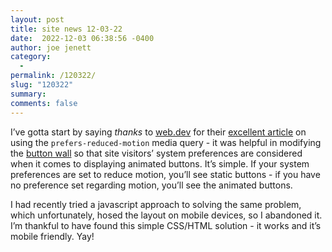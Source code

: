 ```yaml
---
layout: post
title: site news 12-03-22
date:  2022-12-03 06:38:56 -0400
author: joe jenett
category:
  -  
permalink: /120322/
slug: "120322"
summary: 
comments: false
---
```

<p>I’ve gotta start by saying <em>thanks</em> to <a href="https://web.dev/">web.dev</a> for their <a href="https://web.dev/prefers-reduced-motion/">excellent article</a> on using the <code>prefers-reduced-motion</code> media query - it was helpful in modifying the <a href="/links/">button wall</a> so that site visitors’ system preferences are considered when it comes to displaying animated buttons. It’s simple. If your system preferences are set to reduce motion, you’ll see static buttons - if you have no preference set regarding motion, you’ll see the animated buttons.</p>
<p></p>
<p>I had recently tried a javascript approach to solving the same problem, which unfortunately, hosed the layout on mobile devices, so I abandoned it. I’m thankful to have found this simple CSS/HTML solution - it works and it’s mobile friendly. Yay!</p>

<a style="display:none;" href="https://brid.gy/publish/mastodon"><small>(cross-posted to mastodon)</small></a>
